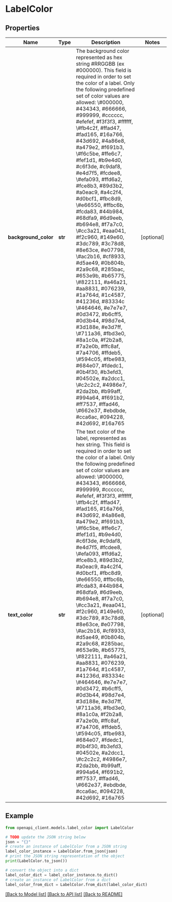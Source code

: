 # LabelColor


## Properties

Name | Type | Description | Notes
------------ | ------------- | ------------- | -------------
**background_color** | **str** | The background color represented as hex string #RRGGBB (ex #000000). This field is required in order to set the color of a label. Only the following predefined set of color values are allowed: \\#000000, #434343, #666666, #999999, #cccccc, #efefef, #f3f3f3, #ffffff, \\#fb4c2f, #ffad47, #fad165, #16a766, #43d692, #4a86e8, #a479e2, #f691b3, \\#f6c5be, #ffe6c7, #fef1d1, #b9e4d0, #c6f3de, #c9daf8, #e4d7f5, #fcdee8, \\#efa093, #ffd6a2, #fce8b3, #89d3b2, #a0eac9, #a4c2f4, #d0bcf1, #fbc8d9, \\#e66550, #ffbc6b, #fcda83, #44b984, #68dfa9, #6d9eeb, #b694e8, #f7a7c0, \\#cc3a21, #eaa041, #f2c960, #149e60, #3dc789, #3c78d8, #8e63ce, #e07798, \\#ac2b16, #cf8933, #d5ae49, #0b804b, #2a9c68, #285bac, #653e9b, #b65775, \\#822111, #a46a21, #aa8831, #076239, #1a764d, #1c4587, #41236d, #83334c \\#464646, #e7e7e7, #0d3472, #b6cff5, #0d3b44, #98d7e4, #3d188e, #e3d7ff, \\#711a36, #fbd3e0, #8a1c0a, #f2b2a8, #7a2e0b, #ffc8af, #7a4706, #ffdeb5, \\#594c05, #fbe983, #684e07, #fdedc1, #0b4f30, #b3efd3, #04502e, #a2dcc1, \\#c2c2c2, #4986e7, #2da2bb, #b99aff, #994a64, #f691b2, #ff7537, #ffad46, \\#662e37, #ebdbde, #cca6ac, #094228, #42d692, #16a765 | [optional] 
**text_color** | **str** | The text color of the label, represented as hex string. This field is required in order to set the color of a label. Only the following predefined set of color values are allowed: \\#000000, #434343, #666666, #999999, #cccccc, #efefef, #f3f3f3, #ffffff, \\#fb4c2f, #ffad47, #fad165, #16a766, #43d692, #4a86e8, #a479e2, #f691b3, \\#f6c5be, #ffe6c7, #fef1d1, #b9e4d0, #c6f3de, #c9daf8, #e4d7f5, #fcdee8, \\#efa093, #ffd6a2, #fce8b3, #89d3b2, #a0eac9, #a4c2f4, #d0bcf1, #fbc8d9, \\#e66550, #ffbc6b, #fcda83, #44b984, #68dfa9, #6d9eeb, #b694e8, #f7a7c0, \\#cc3a21, #eaa041, #f2c960, #149e60, #3dc789, #3c78d8, #8e63ce, #e07798, \\#ac2b16, #cf8933, #d5ae49, #0b804b, #2a9c68, #285bac, #653e9b, #b65775, \\#822111, #a46a21, #aa8831, #076239, #1a764d, #1c4587, #41236d, #83334c \\#464646, #e7e7e7, #0d3472, #b6cff5, #0d3b44, #98d7e4, #3d188e, #e3d7ff, \\#711a36, #fbd3e0, #8a1c0a, #f2b2a8, #7a2e0b, #ffc8af, #7a4706, #ffdeb5, \\#594c05, #fbe983, #684e07, #fdedc1, #0b4f30, #b3efd3, #04502e, #a2dcc1, \\#c2c2c2, #4986e7, #2da2bb, #b99aff, #994a64, #f691b2, #ff7537, #ffad46, \\#662e37, #ebdbde, #cca6ac, #094228, #42d692, #16a765 | [optional] 

## Example

```python
from openapi_client.models.label_color import LabelColor

# TODO update the JSON string below
json = "{}"
# create an instance of LabelColor from a JSON string
label_color_instance = LabelColor.from_json(json)
# print the JSON string representation of the object
print(LabelColor.to_json())

# convert the object into a dict
label_color_dict = label_color_instance.to_dict()
# create an instance of LabelColor from a dict
label_color_from_dict = LabelColor.from_dict(label_color_dict)
```
[[Back to Model list]](../README.md#documentation-for-models) [[Back to API list]](../README.md#documentation-for-api-endpoints) [[Back to README]](../README.md)


